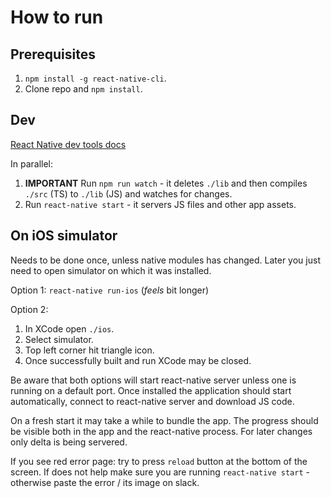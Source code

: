 # How to run

## Prerequisites

 1. `npm install -g react-native-cli`.
 2. Clone repo and `npm install`.
 
## Dev

[React Native dev tools docs](https://facebook.github.io/react-native/docs/debugging.html)

In parallel:
 1. **IMPORTANT** Run `npm run watch` - it deletes `./lib` and then compiles `./src` (TS) to `./lib` (JS) and watches for changes.
 2. Run `react-native start` - it servers JS files and other app assets.

## On iOS simulator

Needs to be done once, unless native modules has changed. Later you just need to open simulator on which it was installed. 

Option 1:
`react-native run-ios` (_feels_ bit longer)

Option 2:  
 1. In XCode open `./ios`.
 2. Select simulator.
 3. Top left corner hit triangle icon.
 4. Once successfully built and run XCode may be closed.

Be aware that both options will start react-native server unless one is running on a default port.
Once installed the application should start automatically, connect to react-native server and download JS code.

On a fresh start it may take a while to bundle the app. The progress should be visible both in the app and the react-native process.
For later changes only delta is being servered.

If you see red error page: try to press `reload` button at the bottom of the screen.
If does not help make sure you are running `react-native start` - otherwise paste the error / its image on slack.
